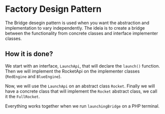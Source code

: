 # Factory Design Pattern

The Bridge desegin pattern is used when you want the abstraction and implementation to vary independently. The ideia is to create a bridge between the functionality from concrete classes and interface implementer classes.

## How it is done?

We start with an interface, `LaunchApi`, that will declare the `launch()` function. Then we will implement the RocketApi on the implementer classes (`RedEngine` and `BlueEngine`).

Now, we will use the `LaunchApi` on an abstract class `Rocket`. Finally we will have a concrete class that will implement the `Rocket` abstract class, we call it the `FullRocket`.

Everything works together when we run `launchingBridge` on a PHP terminal.
